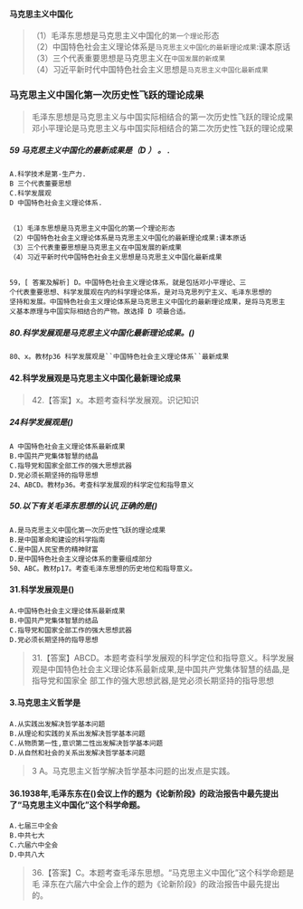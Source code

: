 
#### 马克思主义中国化
>   （1）毛泽东思想是马克思主义中国化的`第一个理论`形态     
    （2）中国特色社会主义理论体系是`马克思主义中国化的最新理论成果`:课本原话     
    （3）三个代表重要思想是马克思主义在`中国发展的新成果`     
    （4）习近平新时代中国特色社会主义思想是`马克思主义中国化最新成果`     

### 马克思主义中国化第一次历史性飞跃的理论成果
>   毛泽东思想是马克思主义与中国实际相结合的第一次历史性飞跃的理论成果         
    邓小平理论是马克思主义与中国实际相结合的第二次历史性飞跃的理论成果

##### 59 马克思主义中国化的最新成果是（D ） 。 .
    A.科学技术是第-生产力.
    B 三个代表董要思想
    C.科学发展观           
    D 中国特色社会主义理论体系.


    （1）毛泽东思想是马克思主义中国化的第一个理论形态
    （2）中国特色社会主义理论体系是马克思主义中国化的最新理论成果:课本原话
    （3）三个代表重要思想是马克思主义在中国发展的新成果
    （4）习近平新时代中国特色社会主义思想是马克思主义中国化最新成果


    59，[ 答案及解析] D。中国特色社会主义理论体系，就是包括邓小平理论、三
    个代表重要思想、科学发展观在内的科学理论体系，是对马克思列宁主义、毛泽东思想的
    坚持和发展。中国特色社会主义理论体系是马克思主义中国化的最新理论成果，是将马克思主
    义基本原理与中国实际相结合的产物。故选择 D 项最合适。


##### 80.科学发展观是马克思主义中国化最新理论成果。()
    80、x。教材p36 科学发展观是``中国特色社会主义理论体系``最新成果


#### 42.科学发展观是马克思主义中国化最新理论成果
>   42.【答案】x。本题考查科学发展观。识记知识

##### 24科学发展观是()
    A 中国特色社会主义理论体系最新成果
    B.中国共产党集体智慧的结晶
    C.指导党和国家全部工作的强大思想武器
    D.党必须长期坚持的指导思想
    24、ABCD。教材p36。考查科学发展观的科学定位和指导意义


##### 50.以下有关毛泽东思想的认识,正确的是()
    A.是马克思主义中国化第一次历史性飞跃的理论成果
    B.是中国革命和建设的科学指南
    C.是中国人民宝贵的精神财富
    D.是中国特色社会主义理论体系的重要组成部分
    50、ABC。教材p17。考查毛泽东思想的历史地位和指导意义。

#### 31.科学发展观是()
    A.中国特色社会主义理论体系最新成果
    B.中国共产党集体智慧的结品
    C.指导党和国家全部工作的强大思想武器
    D.党必须长期坚持的指导思想
>   31.【答案】ABCD。本题考查科学发展观的科学定位和指导意义。科学发展
    观是中国特色社会主义理论体系最新成果,是中国共产党集体智慧的结晶,是指导党和国家全
    部工作的强大思想武器,是党必须长期坚持的指导思想

#### 3.马克思主义哲学是
    A.从实践出发解决哲学基本问题
    B.从理论和实践的关系出发解决哲学基本问题
    C.从物质第一性,意识第二性出发解决哲学基本问题
    D.从自然和社会的关系出发解决哲学基本问题
>   3 A。马克思主义哲学解决哲学基本问题的出发点是实践。    

#### 36.1938年,毛泽东东在()会议上作的题为《论新阶段》的政治报告中最先提出了“马克思主义中国化”这个科学命题。
    A.七届三中全会
    B.中共七大
    C.六届六中全会
    D.中共八大
>   36.【答案】C。本题考查毛泽东思想。“马克思主义中国化”这个科学命题是毛
    泽东在六届六中全会上作的题为《论新阶段》的政治报告中最先提出的。
